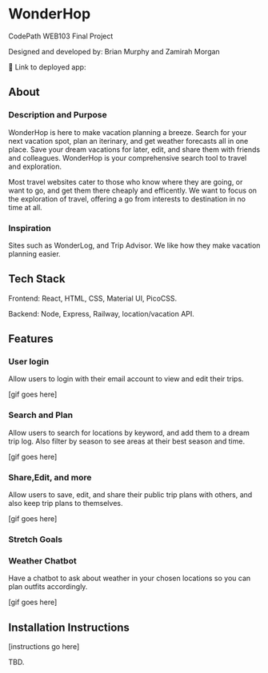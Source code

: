 # WonderHop

CodePath WEB103 Final Project

Designed and developed by: Brian Murphy and Zamirah Morgan

🔗 Link to deployed app:

## About

### Description and Purpose

WonderHop is here to make vacation planning a breeze. Search for your next vacation spot, plan an iterinary, and get weather forecasts all in one place. Save your dream vacations for later, edit, and share them with friends and colleagues. WonderHop is your comprehensive search tool to travel and exploration.

Most travel websites cater to those who know where they are going, or want to go, and get them there cheaply and efficently. We want to focus on the exploration of travel, offering a go from interests to destination in no time at all.
### Inspiration

Sites such as WonderLog, and Trip Advisor. We like how they make vacation planning easier.
## Tech Stack

Frontend:
  React, HTML, CSS, Material UI, PicoCSS.
  
Backend:
  Node, Express, Railway, location/vacation API.
## Features

### User login

Allow users to login with their email account to view and edit their trips.

[gif goes here]

### Search and Plan

Allow users to search for locations by keyword, and add them to a dream trip log. Also filter by season to see areas at their best season and time.

[gif goes here]

### Share,Edit, and more

Allow users to save, edit, and share their public trip plans with others, and also keep trip plans to themselves.

[gif goes here]

### Stretch Goals
### Weather Chatbot

Have a chatbot to ask about weather in your chosen locations so you can plan outfits accordingly.

[gif goes here]
## Installation Instructions

[instructions go here]

TBD.

